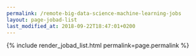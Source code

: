 ```yaml
---
permalink: /remote-big-data-science-machine-learning-jobs
layout: page-jobad-list
last_modified_at: 2018-09-22T18:47:01+0200
---
```

{% include render_jobad_list.html permalink=page.permalink %}
